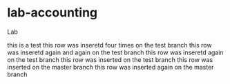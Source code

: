 lab-accounting
==============

Lab



this is a test
this row was inseretd four times on the test branch 
this row was inseretd again and again on the test branch 
this row was inseretd again on the test branch 
this row was inserted on the test branch 
this row was inserted on the master branch 
this row was inserted again on the master branch

